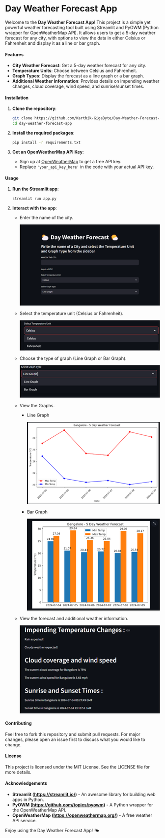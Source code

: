 # Day Weather Forecast App

Welcome to the **Day Weather Forecast App**! This project is a simple yet powerful weather forecasting tool built using Streamlit and PyOWM (Python wrapper for OpenWeatherMap API). It allows users to get a 5-day weather forecast for any city, with options to view the data in either Celsius or Fahrenheit and display it as a line or bar graph.

#### Features
- **City Weather Forecast**: Get a 5-day weather forecast for any city.
- **Temperature Units**: Choose between Celsius and Fahrenheit.
- **Graph Types**: Display the forecast as a line graph or a bar graph.
- **Additional Weather Information**: Provides details on impending weather changes, cloud coverage, wind speed, and sunrise/sunset times.

#### Installation

1. **Clone the repository**:
    ```bash
    git clone https://github.com/Karthik-GigaByte/Day-Weather-Forecast-App.git
    cd day-weather-forecast-app
    ```

2. **Install the required packages**:
    ```bash
    pip install -r requirements.txt
    ```

3. **Get an OpenWeatherMap API Key**:
    - Sign up at [OpenWeatherMap](https://home.openweathermap.org/users/sign_up) to get a free API key.
    - Replace `'your_api_key_here'` in the code with your actual API key.

#### Usage

1. **Run the Streamlit app**:
    ```bash
    streamlit run app.py
    ```

2. **Interact with the app**:
    - Enter the name of the city.
      
      ![Interface](https://github.com/Karthik-GigaByte/Image/blob/main/Screenshot%202024-07-04%20180215.png)
      
    - Select the temperature unit (Celsius or Fahrenheit).
      
      ![Temperature](https://github.com/Karthik-GigaByte/Image/blob/main/Temperature.png)
      
    - Choose the type of graph (Line Graph or Bar Graph).
      
      ![Graph](https://github.com/Karthik-GigaByte/Image/blob/main/Graph.png)
      
    - View the Graphs.
      - Line Graph
        
        ![Graph](https://github.com/Karthik-GigaByte/Image/blob/main/Line%20Graph.png)
        
      - Bar Graph
        
        ![Graph](https://github.com/Karthik-GigaByte/Image/blob/main/Bar%20Graph.png)
        
    - View the forecast and additional weather information.
      
      ![Forecast](https://github.com/Karthik-GigaByte/Image/blob/main/Weather%20info.png)

#### Contributing

Feel free to fork this repository and submit pull requests. For major changes, please open an issue first to discuss what you would like to change.

#### License

This project is licensed under the MIT License. See the LICENSE file for more details.

#### Acknowledgements

* **Streamlit (https://streamlit.io/)** - An awesome library for building web apps in Python.
* **PyOWM (https://github.com/topics/pyowm)** - A Python wrapper for the OpenWeatherMap API.
* **OpenWeatherMap (https://openweathermap.org/)** - A free weather API service.

Enjoy using the Day Weather Forecast App! 🌤️
